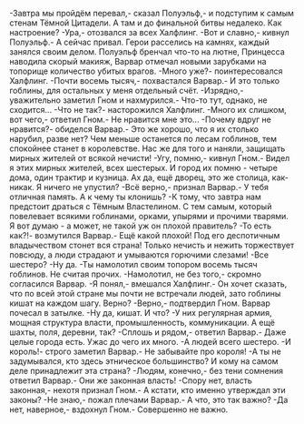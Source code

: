   -Завтра мы пройдём перевал,- сказал Полуэльф,- и подступим к самым стенам Тёмной Цитадели. А там и до финальной битвы недалеко. Как настроение?
-Ура,- отозвался за всех Халфлинг.
-Вот и славно,- кивнул Полуэльф.- А сейчас привал.
Герои расселись на камнях, каждый занялся своим делом. Полуэльф бренчал что-то на лютне, Принцесса наводила скорый макияж, Варвар отмечал новыми зарубками на топорище количество убитых врагов.
-Много уже?- поинтересовался Халфлинг.
-Почти восемь тысяч,- похвастался Варвар.- И это только гоблины, для остальных у меня отдельный счёт.
-Изрядно,- уважительно заметил Гном и нахмурился.- Что-то тут, однако, не сходится...
-Что не так?- насторожился Халфлинг.
-Много их слишком, вот чего,- ответил Гном.- Не нравится мне это...
-Почему вдруг не нравится?- обиделся Варвар.- Это же хорошо, что я их столько нарубил, разве нет? Чем меньше останется по лесам гоблинов, тем спокойнее станет в королевстве. Нас же для того и наняли, защищать мирных жителей от всякой нечисти!
-Угу, помню,- кивнул Гном.- Видел я этих мирных жителей, всех шестерых. И город их помню - четыре дома, один трактир и кузница. Ах да, ещё дворец, это же столица, как-никак. Я ничего не упустил?
-Всё верно,- признал Варвар.- У тебя отличная память. А к чему ты клонишь?
-К тому, что завтра нам предстоит драться с Тёмным Властелином. С тем самым, который повелевает всякими гоблинами, орками, упырями и прочими тварями. Я вот думаю - а может, не такой уж он плохой правитель?
-То есть как?!- возмутился Варвар.- Ещё какой плохой! Под его деспотичным владычеством стонет вся страна! Только нечисть и нежить торжествует повсюду, а люди страдают и умываются горючими слезами!
-Все шестеро?
-Ну да.
-Ты намолотил своим топором восемь тысяч гоблинов. Не считая прочих.
-Намолотил, не без того,- скромно согласился Варвар.
-Я понял,- вмешался Халфлинг.- Он хочет сказать, что по всей этой стране мы почти не встречали людей, зато гоблины кишат на каждом шагу. Верно?
-Верно,- подтвердил Гном.
Варвар почесал в затылке.
-Ну да, кишат. И что?
-У них регулярная армия, мощная структура власти, промышленность, коммуникации. А ещё шахты, поля, деревни, так?
-Сплошь и рядом,- ответил Варвар.- Даже целые города есть. Ужас до чего их много.
-А людей всего шестеро.
-И король!- строго заметил Варвар.- Не забывайте про короля!
-А ты не задумывался, кто здесь этническое большинство? И кому на самом деле принадлежит эта страна?
-Людям, конечно,- без тени сомнения ответил Варвар.- Они же законная власть!
-Спору нет, власть законная,- нехотя признал Гном.- А кстати, кто именно утверждал эти законы?
-Не знаю,- пожал плечами Варвар.- А что, это так важно?
-Да нет, наверное,- вздохнул Гном.- Совершенно не важно.      